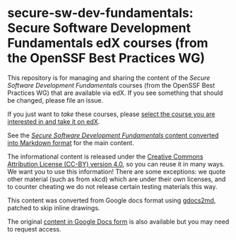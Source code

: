 # secure-sw-dev-fundamentals: Secure Software Development Fundamentals edX courses (from the OpenSSF Best Practices WG)

This repository is for managing and sharing the content of the
*Secure Software Development Fundamentals*
courses (from the OpenSSF Best Practices WG) that are available via edX.
If you see something that should be changed, please file an issue.

If you just want to *take* these courses, please [select the course you are interested in and take it on edX](https://openssf.org/edx-courses/).

See the [*Secure Software Development Fundamentals* content converted into Markdown format](secure_software_development_fundamentals.md) for the main content.

The informational content is released under the [Creative Commons Attribution License (CC-BY) version 4.0](https://creativecommons.org/licenses/by/4.0/legalcode.txt), so you can reuse it in many ways. We want you to use this information! There are some exceptions: we quote other material (such as from xkcd) which are under their own licenses, and to counter cheating we do not release certain testing materials this way.

This content was converted from Google docs format using
[gdocs2md](http://github.com/mangini/gdocs2md),
patched to skip inline drawings.

The original [content in Google Docs form](https://docs.google.com/document/d/1oN6juqVR7KXuvclHvoY0pr_XQmC6t6uXMLcYphPsUsA/edit) is also available but you may need to request access.
